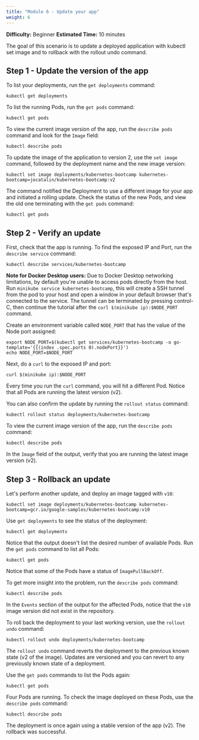 ```yaml
---
title: "Module 6 - Update your app"
weight: 6
---
```


**Difficulty:** Beginner
**Estimated Time:** 10 minutes

The goal of this scenario is to update a deployed application with kubectl set image and to rollback with the rollout undo command.

## Step 1 - Update the version of the app

To list your deployments, run the `get deployments` command:

```shell
kubectl get deployments
```

To list the running Pods, run the `get pods` command:

```shell
kubectl get pods
```

To view the current image version of the app, run the `describe pods` command and look for the `Image` field:

```shell
kubectl describe pods
```

To update the image of the application to version 2, use the `set image` command, followed by the deployment name and the new image version:

```shell
kubectl set image deployments/kubernetes-bootcamp kubernetes-bootcamp=jocatalin/kubernetes-bootcamp:v2
```

The command notified the Deployment to use a different image for your app and initiated a rolling update. Check the status of the new Pods, and view the old one terminating with the `get pods` command:

```shell
kubectl get pods
```

## Step 2 - Verify an update

First, check that the app is running. To find the exposed IP and Port, run the `describe service` command:

```shell
kubectl describe services/kubernetes-bootcamp
```

**Note for Docker Desktop users:** Due to Docker Desktop networking limitations, by default you're unable to access pods directly from the host. Run `minikube service kubernetes-bootcamp`, this will create a SSH tunnel from the pod to your host and open a window in your default browser that's connected to the service. The tunnel can be terminated by pressing control-C, then continue the tutorial after the `curl $(minikube ip):$NODE_PORT` command.

Create an environment variable called `NODE_PORT` that has the value of the Node port assigned:

```shell
export NODE_PORT=$(kubectl get services/kubernetes-bootcamp -o go-template='{{(index .spec.ports 0).nodePort}}')
echo NODE_PORT=$NODE_PORT
```

Next, do a `curl` to the exposed IP and port:

```shell
curl $(minikube ip):$NODE_PORT
```

Every time you run the `curl` command, you will hit a different Pod. Notice that all Pods are running the latest version (v2).

You can also confirm the update by running the `rollout status` command:

```shell
kubectl rollout status deployments/kubernetes-bootcamp
```

To view the current image version of the app, run the `describe pods` command:

```shell
kubectl describe pods
```

In the `Image` field of the output, verify that you are running the latest image version (v2).


## Step 3 - Rollback an update

Let's perform another update, and deploy an image tagged with `v10`:

```shell
kubectl set image deployments/kubernetes-bootcamp kubernetes-bootcamp=gcr.io/google-samples/kubernetes-bootcamp:v10
```

Use `get deployments` to see the status of the deployment:

```shell
kubectl get deployments
```

Notice that the output doesn't list the desired number of available Pods. Run the `get pods` command to list all Pods:

```shell
kubectl get pods
```

Notice that some of the Pods have a status of `ImagePullBackOff`.

To get more insight into the problem, run the `describe pods` command:

```shell
kubectl describe pods
```

In the `Events` section of the output for the affected Pods, notice that the `v10` image version did not exist in the repository.

To roll back the deployment to your last working version, use the `rollout undo` command:

```shell
kubectl rollout undo deployments/kubernetes-bootcamp
```

The `rollout undo` command reverts the deployment to the previous known state (v2 of the image). Updates are versioned and you can revert to any previously known state of a deployment.

Use the `get pods` commands to list the Pods again:

```shell
kubectl get pods
```

Four Pods are running. To check the image deployed on these Pods, use the `describe pods` command:

```shell
kubectl describe pods
```

The deployment is once again using a stable version of the app (v2). The rollback was successful.
